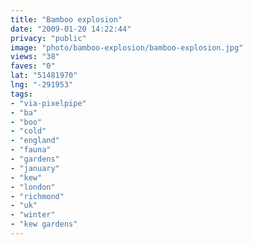 ```yaml
---
title: "Bamboo explosion"
date: "2009-01-20 14:22:44"
privacy: "public"
image: "photo/bamboo-explosion/bamboo-explosion.jpg"
views: "38"
faves: "0"
lat: "51481970"
lng: "-291953"
tags:
- "via-pixelpipe"
- "ba"
- "boo"
- "cold"
- "england"
- "fauna"
- "gardens"
- "january"
- "kew"
- "london"
- "richmond"
- "uk"
- "winter"
- "kew gardens"
---
```

<a href="/photos/2009/01/20/bamboo-explosion"></a>
